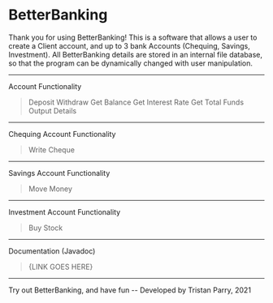 # BetterBanking

Thank you for using BetterBanking! This is a software that allows a user to create a Client account, and up to 3 bank Accounts (Chequing, Savings, Investment).
All BetterBanking details are stored in an internal file database, so that the program can be dynamically changed with user manipulation.

-------------------------------------------------------------------------------------------------------------------------------------------------------------------------

Account Functionality
> Deposit
> Withdraw
> Get Balance
> Get Interest Rate
> Get Total Funds
> Output Details

-------------------------------------------------------------------------------------------------------------------------------------------------------------------------

Chequing Account Functionality
> Write Cheque

-------------------------------------------------------------------------------------------------------------------------------------------------------------------------

Savings Account Functionality
> Move Money

-------------------------------------------------------------------------------------------------------------------------------------------------------------------------

Investment Account Functionality
> Buy Stock

-------------------------------------------------------------------------------------------------------------------------------------------------------------------------

Documentation (Javadoc)
> {LINK GOES HERE}

-------------------------------------------------------------------------------------------------------------------------------------------------------------------------

Try out BetterBanking, and have fun -- Developed by Tristan Parry, 2021
